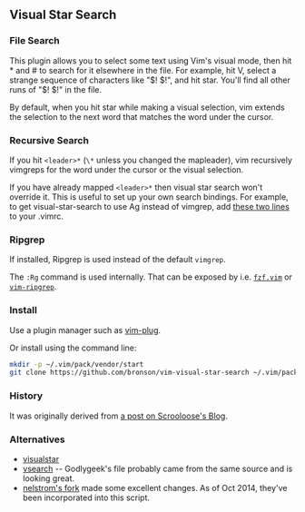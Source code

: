 ## Visual Star Search


### File Search

This plugin allows you to select some text using Vim's visual mode, then hit *
and # to search for it elsewhere in the file.  For example, hit V, select
a strange sequence of characters like "$! $!", and hit star.  You'll find
all other runs of "$! $!" in the file.

By default, when you hit star while making a visual selection, vim extends the
selection to the next word that matches the word under the cursor.


### Recursive Search

If you hit `<leader>*` (`\*` unless you changed the mapleader), vim
recursively vimgreps for the word under the cursor or the visual selection.

If you have already mapped `<leader>*` then visual star search won't override it.
This is useful to set up your own search bindings.  For example, to get
visual-star-search to use Ag instead of vimgrep, add
[these two lines](https://github.com/bronson/dotfiles/blob/a3ab0d6ee8d9e5e7f6e12444753330bab0200b0e/.vimrc#L344-L345)
to your .vimrc.

### Ripgrep

If installed, Ripgrep is used instead of the default `vimgrep`.

The `:Rg` command is used internally. That can be exposed by i.e. [`fzf.vim`](https://github.com/junegunn/fzf.vim) or [`vim-ripgrep`](https://github.com/jremmen/vim-ripgrep).

### Install

Use a plugin manager such as [vim-plug](https://github.com/junegunn/vim-plug).

Or install using the command line:

```bash
mkdir -p ~/.vim/pack/vendor/start
git clone https://github.com/bronson/vim-visual-star-search ~/.vim/pack/vendor/start/visual-star-search
```


### History

It was originally derived from
[a post on Scrooloose's Blog](http://got-ravings.blogspot.com/2008/07/vim-pr0n-visual-search-mappings.html).


### Alternatives

* [visualstar](http://github.com/thinca/vim-visualstar)
* [vsearch](http://github.com/godlygeek/vim-files/blob/master/plugin/vsearch.vim)
  -- Godlygeek's file probably came from the same source and is looking great.
* [nelstrom's fork](https://github.com/nelstrom/vim-visual-star-search) made some excellent changes.  As of Oct 2014, they've been incorporated into this script.
